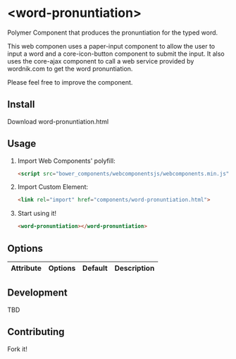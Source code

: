 # &lt;word-pronuntiation&gt;
Polymer Component that produces the pronuntiation for the typed word.

This web componen uses a paper-input component to allow the user to input a word and a core-icon-button component to submit the input.
It also uses the core-ajax component to call a web service provided by wordnik.com to get the word pronuntiation.

Please feel free to improve the component.

## Install

Download word-pronuntiation.html

## Usage

1. Import Web Components' polyfill:

    ```html
    <script src="bower_components/webcomponentsjs/webcomponents.min.js"></script>
    ```

2. Import Custom Element:

    ```html
    <link rel="import" href="components/word-pronuntiation.html">
    ```

3. Start using it!

    ```html
    <word-pronuntiation></word-pronuntiation>
    ```

## Options

Attribute  | Options                   | Default             | Description
---        | ---                       | ---                 | ---


## Development

TBD

## Contributing

Fork it!
